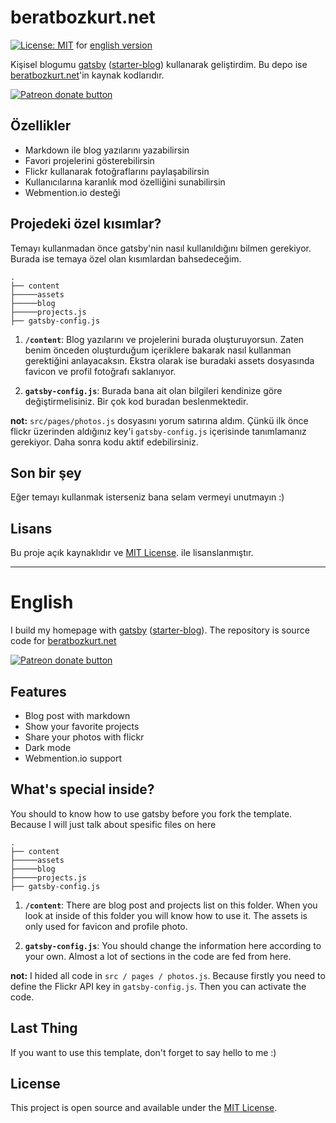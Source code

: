 
# beratbozkurt.net
[![License: MIT](https://img.shields.io/badge/License-MIT-blue.svg)](https://opensource.org/licenses/MIT) for [english version](#english "english version")

Kişisel blogumu [gatsby](https://www.gatsbyjs.com/ "gatsby") ([starter-blog](https://www.gatsbyjs.com/starters/gatsbyjs/gatsby-starter-blog "starter-blog")) kullanarak geliştirdim. Bu depo ise [beratbozkurt.net](https://beratbozkurt.net/ "beratbozkurt.net")'in kaynak kodlarıdır.

[![Patreon donate button](https://img.shields.io/endpoint.svg?url=https://shieldsio-patreon.vercel.app/api?username=beratbozkurt0&type=patrons&style=for-the-badge)](https://patreon.com/beratbozkurt0 "Support me on Patreon")

## Özellikler

- Markdown ile blog yazılarını yazabilirsin
- Favori projelerini gösterebilirsin
- Flickr kullanarak fotoğraflarını paylaşabilirsin
- Kullanıcılarına karanlık mod özelliğini sunabilirsin
- Webmention.io desteği

##  Projedeki özel kısımlar?

Temayı kullanmadan önce gatsby'nin nasıl kullanıldığını bilmen gerekiyor. Burada ise temaya özel olan kısımlardan bahsedeceğim. 

    .
    ├── content
	├─────assets
	├─────blog
	├─────projects.js
    ├── gatsby-config.js

1.  **`/content`**: Blog yazılarını ve projelerini burada oluşturuyorsun. Zaten benim önceden oluşturduğum içeriklere bakarak nasıl kullanman gerektiğini anlayacaksın. Ekstra olarak ise buradaki assets dosyasında favicon ve profil fotoğrafı saklanıyor.

2.  **`gatsby-config.js`**: Burada bana ait olan bilgileri kendinize göre değiştirmelisiniz. Bir çok kod buradan beslenmektedir.

**not:** `src/pages/photos.js` dosyasını yorum satırına aldım. Çünkü ilk önce flickr üzerinden aldığınız key'i `gatsby-config.js` içerisinde tanımlamanız gerekiyor. Daha sonra kodu aktif edebilirsiniz.

## Son bir şey

Eğer temayı kullanmak isterseniz bana selam vermeyi unutmayın :)

## Lisans

Bu proje açık kaynaklıdır ve [MIT License](LICENSE). ile lisanslanmıştır.



<hr />


# English
I build my homepage with [gatsby](https://www.gatsbyjs.com/ "gatsby") ([starter-blog](https://www.gatsbyjs.com/starters/gatsbyjs/gatsby-starter-blog "starter-blog")). The repository is source code for [beratbozkurt.net](https://beratbozkurt.net/ "beratbozkurt.net")

[![Patreon donate button](https://img.shields.io/endpoint.svg?url=https://shieldsio-patreon.vercel.app/api?username=beratbozkurt0&type=patrons&style=for-the-badge)](https://patreon.com/beratbozkurt0 "Support me on Patreon")

## Features

- Blog post with markdown
- Show your favorite projects
- Share your photos with flickr
- Dark mode
- Webmention.io support

## What's special inside?

You should to know how to use gatsby before you fork the template. Because I will just talk about spesific files on here

    .
    ├── content
	├─────assets
	├─────blog
	├─────projects.js
    ├── gatsby-config.js

1.  **`/content`**: There are blog post and projects list on this folder. When you look at inside of this folder you will know how to use it. The assets is only used for favicon and profile photo.

2.  **`gatsby-config.js`**: You should change the information here according to your own. Almost a lot of sections in the code are fed from here.

**not:**  I hided all code in `src / pages / photos.js`. Because firstly you need to define the Flickr API key in `gatsby-config.js`. Then you can activate the code.

## Last Thing

If you want to use this template, don't forget to say hello to me :)

## License

This project is open source and available under the [MIT License](LICENSE).

